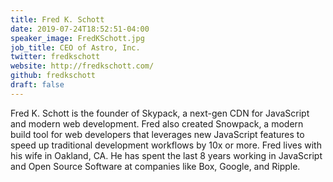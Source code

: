 ```yaml
---
title: Fred K. Schott
date: 2019-07-24T18:52:51-04:00
speaker_image: FredKSchott.jpg
job_title: CEO of Astro, Inc.
twitter: fredkschott
website: http://fredkschott.com/
github: fredkschott
draft: false
---
```


Fred K. Schott is the founder of Skypack, a next-gen CDN for JavaScript and modern web development. Fred also created Snowpack, a modern build tool for web developers that leverages new JavaScript features to speed up traditional development workflows by 10x or more. Fred lives with his wife in Oakland, CA. He has spent the last 8 years working in JavaScript and Open Source Software at companies like Box, Google, and Ripple.
